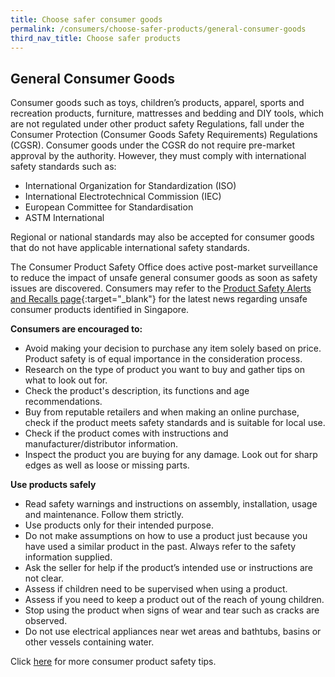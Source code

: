 ```yaml
---
title: Choose safer consumer goods
permalink: /consumers/choose-safer-products/general-consumer-goods
third_nav_title: Choose safer products
---
```

## General Consumer Goods
Consumer goods such as toys, children’s products, apparel, sports and recreation products, furniture, mattresses and bedding and DIY tools, which are not regulated under other product safety Regulations, fall under the Consumer Protection (Consumer Goods Safety Requirements) Regulations (CGSR). Consumer goods under the CGSR do not require pre-market approval by the authority. However, they must comply with international safety standards such as:

* International Organization for Standardization (ISO)
* International Electrotechnical Commission (IEC)
* European Committee for Standardisation
* ASTM International

Regional or national standards may also be accepted for consumer goods that do not have applicable international safety standards.

The Consumer Product Safety Office does active post-market surveillance to reduce the impact of unsafe general consumer goods as soon as safety issues are discovered. Consumers may refer to the [Product Safety Alerts and Recalls page](https://www.enterprisesg.gov.sg/quality-standards/consumer-protection/for-consumers/product-safety-alerts-and-recalls){:target="_blank"} for the latest news regarding unsafe consumer products identified in Singapore. 

**Consumers are encouraged to:**
* Avoid making your decision to purchase any item solely based on price. Product safety is of equal importance in the consideration process.
* Research on the type of product you want to buy and gather tips on what to look out for.
* Check the product's description, its functions and age recommendations.
* Buy from reputable retailers and when making an online purchase, check if the product meets safety standards and is suitable for local use.
* Check if the product comes with instructions and manufacturer/distributor information.
* Inspect the product you are buying for any damage. Look out for sharp edges as well as loose or missing parts.

**Use products safely** 
* Read safety warnings and instructions on assembly, installation, usage and maintenance. Follow them strictly.
* Use products only for their intended purpose.
* Do not make assumptions on how to use a product just because you have used a similar product in the past. Always refer to the safety information supplied.
* Ask the seller for help if the product’s intended use or instructions are not clear.
* Assess if children need to be supervised when using a product.
* Assess if you need to keep a product out of the reach of young children.
* Stop using the product when signs of wear and tear such as cracks are observed.
* Do not use electrical appliances near wet areas and bathtubs, basins or other vessels containing water.

Click [here](/consumers/use-products-safely/overview) for more consumer product safety tips. 
